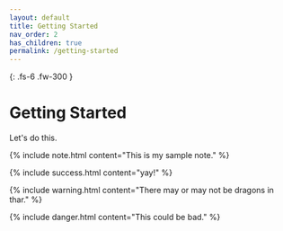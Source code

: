 ```yaml
---
layout: default
title: Getting Started
nav_order: 2
has_children: true
permalink: /getting-started
---
```


{: .fs-6 .fw-300 }

# Getting Started

Let's do this.

{% include note.html content="This is my sample note." %}

{% include success.html content="yay!" %}

{% include warning.html content="There may or may not be dragons in thar." %}

{% include danger.html content="This could be bad." %}


